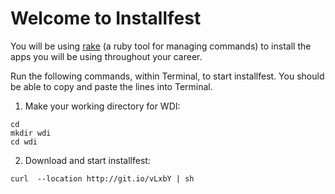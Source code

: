 # Welcome to Installfest

You will be using [rake](https://github.com/ruby/rake) (a ruby tool for managing commands) to install the apps you will be using throughout your career.

Run the following commands, within Terminal, to start installfest.  You should be able to copy and paste the lines into Terminal.


1. Make your working directory for WDI:
  ```
  cd
  mkdir wdi
  cd wdi
  ```

2. Download and start installfest:
  ```
  curl  --location http://git.io/vLxbY | sh
  ```
